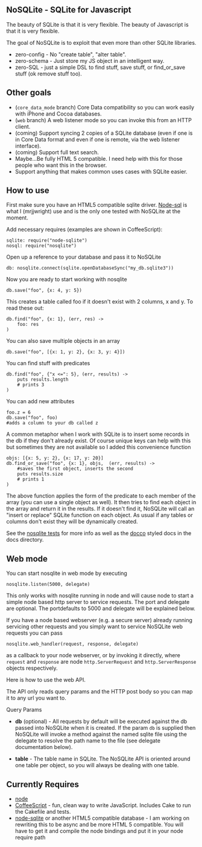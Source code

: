 NoSQLite - SQLite for Javascript
-------------------------------

The beauty of SQLite is that it is very flexible.  The beauty of Javascript is that it is very flexible.

The goal of NoSQLite is to exploit that even more than other SQLite libraries.

* zero-config - No "create table", "alter table".
* zero-schema - Just store my JS object in an intelligent way.
* zero-SQL - just a simple DSL to find stuff, save stuff, or find_or_save stuff (ok remove stuff too).

Other goals
---------------

* (`core_data_mode` branch) Core Data compatibility so you can work easily with iPhone and Cocoa databases.
* (`web` branch) A web listener mode so you can invoke this from an HTTP client.
* (coming) Support syncing 2 copies of a SQLite database (even if one is in Core Data format and even if one is remote, via the web listener interface).
* (coming) Support full text search.
* Maybe...Be fully HTML 5 compatible.  I need help with this for those people who want this in the browser.
* Support anything that makes common uses cases with SQLite easier.

How to use
-------------------

First make sure you have an HTML5 compatible sqlite driver.  [Node-sql](http://github.com/mrjjwright/node-sqlite) is what I (mrjjwright) use and is the only one tested with NoSQLite at the moment.

Add necessary requires (examples are shown in CoffeeScript):
	
	sqlite: require("node-sqlite")
	nosql: require("nosqlite")

Open up a reference to your database and pass it to NoSQLite
	
	db: nosqlite.connect(sqlite.openDatabaseSync("my_db.sqlite3"))

Now you are ready to start working with nosqlite

	db.save("foo", {x: 4, y: 5})
	
This creates a table called foo if it doesn't exist with 2 columns, x and y.  To read these out:

	db.find("foo", {x: 1}, (err, res) ->
		foo: res
	)
	
You can also save multiple objects in an array

	db.save("foo", [{x: 1, y: 2}, {x: 3, y: 4}])
	
You can find stuff with predicates

	db.find("foo", {"x <=": 5}, (err, results) ->
		puts results.length
		# prints 3
	)
	
You can add new attributes
	
	foo.z = 6
	db.save("foo", foo)
	#adds a column to your db called z
	
A common metaphor when I work with SQLite is to insert some records in the db if they don't already exist.  Of course unique keys can help with this but sometimes they are not available so I added this convenience function

	objs: [{x: 5, y: 2}, {x: 17, y: 20}]
	db.find_or_save("foo", {x: 1}, objs,  (err, results) ->
		#saves the first object, inserts the second
		puts results.size
		# prints 1
	)
	
The above function applies the form of the predicate to each member of the array (you can use a single object as well).  It then tries to find each object in the array and return it in the results.  If it doesn't find it, NoSQLite will call an "insert or replace" SQLite function on each object.  As usual if any tables or columns don't exist they will be dynamically created.

	
See the [nosqlite tests](http://github.com/mrjjwright/NoSQLite/blob/master/test/test_nosqlite.coffee) for more info as well as the [docco](http://jashkenas.github.com/docco/) styled docs in the docs directory. 

Web mode
-------------------

You can start nosqlite in web mode by executing

    nosqlite.listen(5000, delegate)

This only works with nosqlite running in node and will cause node to start a simple node based http server to service requests.   The port and delegate are optional.  The portdefaults to 5000 and delegate will be explained below.  

If you have a node based webserver (e.g. a secure server) already running servicing other requests and you simply want to service NoSQLite web requests you can pass

	nosqlite.web_handler(request, response, delegate)
	
as a callback to your node webserver, or by invoking it directly, where `request` and `response` are node `http.ServerRequest` and `http.ServerResponse` objects respectively.

Here is how to use the web API.

The API only reads query params and the HTTP post body so you can map it to any url you want to.

Query Params

* __db__ (optional) - All requests by default will be executed against the db passed into NoSQLite when it is created.  If the param `db` is supplied then NoSQLite will invoke a method against the named sqlite file using the delegate to resolve the path name to the file (see delegate documentation below). 

* __table__ - The table name in SQLite.  The NoSQLite API is oriented around one table per object, so you will always be dealing with one table.



Currently Requires
----------------

* [node](http://nodejs.org)
* [CoffeeScript](http://jashkenas.github.com/coffee-script/) - fun, clean way to write JavaScript.  Includes Cake to run the Cakefile and tests.
* [node-sqlite](http://github.com/grumdrig/node-sqlite) or another HTML5 compatible database -  I am working on rewriting this to be async and be more HTML 5 compatible.  You will have to get it and compile the node bindings and put it in your node require path
